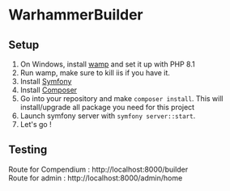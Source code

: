 # WarhammerBuilder

## Setup

1. On Windows, install [wamp](https://www.wampserver.com/en/download-wampserver-64bits/) and set it up with PHP 8.1
2. Run wamp, make sure to kill iis if you have it.
3. Install [Symfony](https://symfony.com/)
4. Install [Composer](https://getcomposer.org/download)
5. Go into your repository and make ```composer install```. This will install/upgrade all package you need for this project
6. Launch symfony server with ```symfony server::start```.
7. Let's go !

## Testing
Route for Compendium : http://localhost:8000/builder <br>
Route for admin : http://localhost:8000/admin/home
